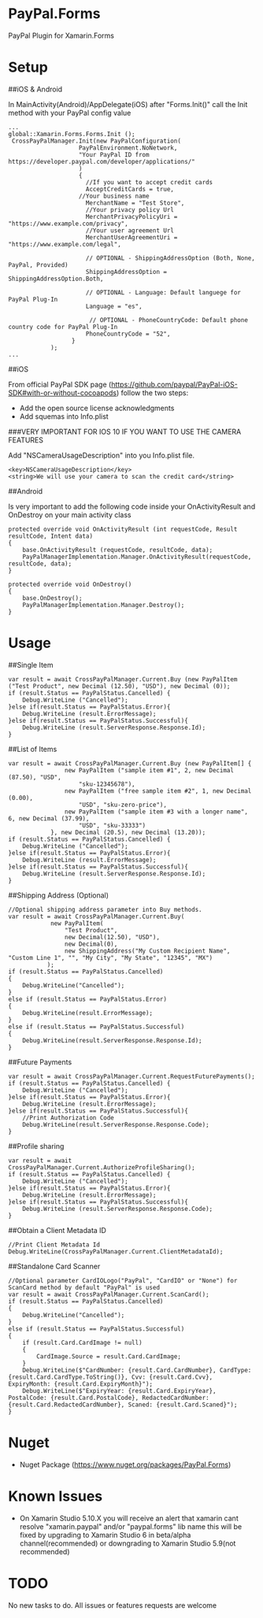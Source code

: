 # PayPal.Forms
PayPal Plugin for Xamarin.Forms

# Setup

##iOS & Android

In MainActivity(Android)/AppDelegate(iOS) after "Forms.Init()"  call the Init method with your PayPal config value
```
...
global::Xamarin.Forms.Forms.Init ();
 CrossPayPalManager.Init(new PayPalConfiguration(
					PayPalEnvironment.NoNetwork,
					"Your PayPal ID from https://developer.paypal.com/developer/applications/"
					)
					{
					  //If you want to accept credit cards
					  AcceptCreditCards = true,
				  	//Your business name
					  MerchantName = "Test Store",
					  //Your privacy policy Url
					  MerchantPrivacyPolicyUri = "https://www.example.com/privacy",
					  //Your user agreement Url
					  MerchantUserAgreementUri = "https://www.example.com/legal",
					  
					  // OPTIONAL - ShippingAddressOption (Both, None, PayPal, Provided)
					  ShippingAddressOption = ShippingAddressOption.Both,
					  
					  // OPTIONAL - Language: Default languege for PayPal Plug-In
					  Language = "es",
					  
					   // OPTIONAL - PhoneCountryCode: Default phone country code for PayPal Plug-In
					  PhoneCountryCode = "52",
				  }
			);
...

```

##iOS

From official PayPal SDK page (https://github.com/paypal/PayPal-iOS-SDK#with-or-without-cocoapods) follow the two steps:

* Add the open source license acknowledgments
* Add squemas into Info.plist

###VERY IMPORTANT FOR IOS 10 IF YOU WANT TO USE THE CAMERA FEATURES

Add "NSCameraUsageDescription" into you Info.plist file.

```
<key>NSCameraUsageDescription</key>
<string>We will use your camera to scan the credit card</string>
```

##Android

Is very important to add the following code inside your OnActivityResult and OnDestroy on your main activity class
```
protected override void OnActivityResult (int requestCode, Result resultCode, Intent data)
{
	base.OnActivityResult (requestCode, resultCode, data);
	PayPalManagerImplementation.Manager.OnActivityResult(requestCode, resultCode, data);
}

protected override void OnDestroy()
{
	base.OnDestroy();
	PayPalManagerImplementation.Manager.Destroy();
}
```

# Usage

##Single Item

```
var result = await CrossPayPalManager.Current.Buy (new PayPalItem ("Test Product", new Decimal (12.50), "USD"), new Decimal (0));
if (result.Status == PayPalStatus.Cancelled) {
	Debug.WriteLine ("Cancelled");
}else if(result.Status == PayPalStatus.Error){
	Debug.WriteLine (result.ErrorMessage);
}else if(result.Status == PayPalStatus.Successful){
	Debug.WriteLine (result.ServerResponse.Response.Id);
}
```

##List of Items

```
var result = await CrossPayPalManager.Current.Buy (new PayPalItem[] {
				new PayPalItem ("sample item #1", 2, new Decimal (87.50), "USD",
					"sku-12345678"), 
				new PayPalItem ("free sample item #2", 1, new Decimal (0.00),
					"USD", "sku-zero-price"),
				new PayPalItem ("sample item #3 with a longer name", 6, new Decimal (37.99),
					"USD", "sku-33333") 
			}, new Decimal (20.5), new Decimal (13.20));
if (result.Status == PayPalStatus.Cancelled) {
	Debug.WriteLine ("Cancelled");
}else if(result.Status == PayPalStatus.Error){
	Debug.WriteLine (result.ErrorMessage);
}else if(result.Status == PayPalStatus.Successful){
	Debug.WriteLine (result.ServerResponse.Response.Id);
}
```

##Shipping Address (Optional)

```
//Optional shipping address parameter into Buy methods.
var result = await CrossPayPalManager.Current.Buy(
			new PayPalItem(
				"Test Product",
				new Decimal(12.50), "USD"),
				new Decimal(0),
				new ShippingAddress("My Custom Recipient Name", "Custom Line 1", "", "My City", "My State", "12345", "MX")
		   );
if (result.Status == PayPalStatus.Cancelled)
{
	Debug.WriteLine("Cancelled");
}
else if (result.Status == PayPalStatus.Error)
{
	Debug.WriteLine(result.ErrorMessage);
}
else if (result.Status == PayPalStatus.Successful)
{
	Debug.WriteLine(result.ServerResponse.Response.Id);
}
```

##Future Payments

```
var result = await CrossPayPalManager.Current.RequestFuturePayments();
if (result.Status == PayPalStatus.Cancelled) {
	Debug.WriteLine ("Cancelled");
}else if(result.Status == PayPalStatus.Error){
	Debug.WriteLine (result.ErrorMessage);
}else if(result.Status == PayPalStatus.Successful){
	//Print Authorization Code
	Debug.WriteLine(result.ServerResponse.Response.Code);
}
```

##Profile sharing

```
var result = await CrossPayPalManager.Current.AuthorizeProfileSharing();
if (result.Status == PayPalStatus.Cancelled) {
	Debug.WriteLine ("Cancelled");
}else if(result.Status == PayPalStatus.Error){
	Debug.WriteLine (result.ErrorMessage);
}else if(result.Status == PayPalStatus.Successful){
	Debug.WriteLine (result.ServerResponse.Response.Code);
}
```

##Obtain a Client Metadata ID

```
//Print Client Metadata Id
Debug.WriteLine(CrossPayPalManager.Current.ClientMetadataId);
```

##Standalone Card Scanner

```
//Optional parameter CardIOLogo("PayPal", "CardIO" or "None") for ScanCard method by default "PayPal" is used
var result = await CrossPayPalManager.Current.ScanCard();
if (result.Status == PayPalStatus.Cancelled)
{
	Debug.WriteLine("Cancelled");
}
else if (result.Status == PayPalStatus.Successful)
{
	if (result.Card.CardImage != null)
	{
		CardImage.Source = result.Card.CardImage;
	}
	Debug.WriteLine($"CardNumber: {result.Card.CardNumber}, CardType: {result.Card.CardType.ToString()}, Cvv: {result.Card.Cvv}, ExpiryMonth: {result.Card.ExpiryMonth}");
	Debug.WriteLine($"ExpiryYear: {result.Card.ExpiryYear}, PostalCode: {result.Card.PostalCode}, RedactedCardNumber: {result.Card.RedactedCardNumber}, Scaned: {result.Card.Scaned}");
}
```

# Nuget
* Nuget Package (https://www.nuget.org/packages/PayPal.Forms)

# Known Issues
* On Xamarin Studio 5.10.X you will receive an alert that xamarin cant resolve "xamarin.paypal" and/or "paypal.forms" lib name this will be fixed by upgrading to Xamarin Studio 6 in beta/alpha channel(recommended) or downgrading to Xamarin Studio 5.9(not recommended)

# TODO
No new tasks to do. All issues or features requests are welcome
